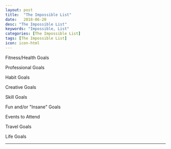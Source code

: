 ```yaml
---
layout: post
title:  "The Impossible List"
date:   2018-06-20
desc: "The Impossible List"
keywords: "Impossible, List"
categories: [The Impossible List]
tags: [The Impossible List]
icon: icon-html
---
```



Fitness/Health Goals


Professional Goals


Habit Goals


Creative Goals


Skill Goals


Fun and/or "Insane" Goals


Events to Attend


Travel Goals


Life Goals


---
